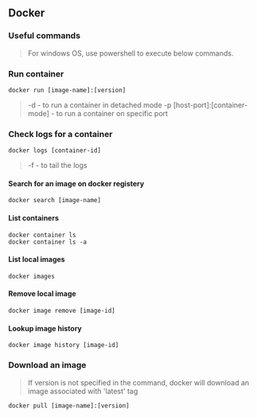 ## Docker

### Useful commands

> For windows OS, use powershell to execute below commands.

### Run container
```
docker run [image-name]:[version]
```
> -d - to run a container in detached mode
> -p [host-port]:[container-mode] - to run a container on specific port

### Check logs for a container
```
docker logs [container-id]
```
> -f - to tail the logs

#### Search for an image on docker registery
```
docker search [image-name]
```

#### List containers
```
docker container ls
docker container ls -a
```

#### List local images
```
docker images
```

#### Remove local image
```
docker image remove [image-id]
```

#### Lookup image history
```
docker image history [image-id]
```

### Download an image
> If version is not specified in the command, docker will download an image associated with 'latest' tag
```
docker pull [image-name]:[version]
```

